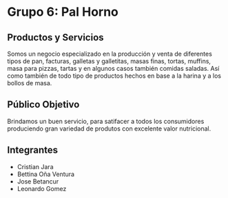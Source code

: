 # Grupo 6: Pal Horno

## Productos y Servicios

Somos un negocio especializado en la producción y venta de diferentes tipos de pan, facturas, galletas y galletitas, masas finas, tortas, muffins, masa para pizzas, tartas y en algunos casos también comidas saladas.
Así como también de todo tipo de productos hechos en base a la harina y a los bollos de masa.

## Público Objetivo

Brindamos un buen servicio, para satifacer a todos los consumidores produciendo gran variedad de produtos con excelente valor nutricional.

## Integrantes

- Cristian Jara
- Bettina Oña Ventura
- Jose Betancur
- Leonardo Gomez
